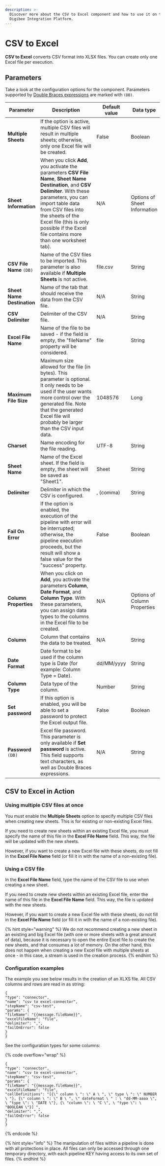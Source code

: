 ```yaml
---
description: >-
  Discover more about the CSV to Excel component and how to use it on the
  Digibee Integration Platform.
---
```


# CSV to Excel

**CSV to Excel** converts CSV format into XLSX files. You can create only one Excel file per execution.

## Parameters&#x20;

Take a look at the configuration options for the component. Parameters supported by [Double Braces expressions](../../build/double-braces/) are marked with `(DB)`.

<table data-full-width="true"><thead><tr><th>Parameter</th><th width="241">Description</th><th>Default value</th><th>Data type</th></tr></thead><tbody><tr><td><strong>Multiple Sheets</strong></td><td>If the option is active, multiple CSV files will result in multiple sheets; otherwise, only one Excel file will be created.</td><td>False</td><td>Boolean</td></tr><tr><td><strong>Sheet Information</strong></td><td>When you click <strong>Add</strong>, you activate the parameters <strong>CSV File Name</strong>, <strong>Sheet Name Destination</strong>, and <strong>CSV Delimiter</strong>. With these parameters, you can import table data from CSV files into the sheets of the Excel file (this is only possible if the Excel file contains more than one worksheet tab).</td><td>N/A</td><td>Options of Sheet Information</td></tr><tr><td><strong>CSV File Name</strong> <code>(DB)</code></td><td>Name of the CSV files to be imported. This parameter is also available if <strong>Multiple Sheets</strong> is not active.</td><td>file.csv</td><td>String</td></tr><tr><td><strong>Sheet Name Destination</strong></td><td>Name of the tab that should receive the data from the CSV file.</td><td>N/A</td><td>String</td></tr><tr><td><strong>CSV Delimiter</strong></td><td>Delimiter of the CSV file.</td><td>N/A</td><td>String</td></tr><tr><td><strong>Excel File Name</strong></td><td>Name of the file to be saved - if the field is empty, the "fileName" property will be considered.</td><td>file</td><td>String</td></tr><tr><td><strong>Maximum File Size</strong></td><td>Maximum size allowed for the file (in bytes). This parameter is optional. It only needs to be used if the user wants more control over the generated file. Note that the generated Excel file will probably be larger than the CSV input data.</td><td>1048576</td><td>Long</td></tr><tr><td><strong>Charset</strong></td><td>Name encoding for the file reading.</td><td>UTF-8</td><td>String</td></tr><tr><td><strong>Sheet Name</strong></td><td>Name of the Excel sheet. If the field is empty, the sheet will be saved as "Sheet1".</td><td>Sheet</td><td>String</td></tr><tr><td><strong>Delimiter</strong></td><td>Delimiter in which the CSV is configured.</td><td>, (comma)</td><td>String</td></tr><tr><td><strong>Fail On Error</strong></td><td>If the option is enabled, the execution of the pipeline with error will be interrupted; otherwise, the pipeline execution proceeds, but the result will show a false value for the "success" property.</td><td>False</td><td>Boolean</td></tr><tr><td><strong>Column Properties</strong></td><td>When you click on <strong>Add</strong>, you activate the parameters <strong>Column</strong>, <strong>Date Format</strong>, and <strong>Column Type</strong>. With these parameters, you can assign data types to the columns in the Excel file to be created.</td><td>N/A</td><td>Options of Column Properties</td></tr><tr><td><strong>Column</strong></td><td>Column that contains the data to be treated.</td><td>N/A</td><td>String</td></tr><tr><td><strong>Date Format</strong></td><td>Date format to be used if the column type is Date (for example: Column Type = Date).</td><td>dd/MM/yyyy</td><td>String</td></tr><tr><td><strong>Column Type</strong></td><td>Data type of the column.</td><td>Number</td><td>String</td></tr><tr><td><strong>Set password</strong></td><td>If this option is enabled, you will be able to set a password to protect the Excel output file.</td><td>False</td><td>Boolean</td></tr><tr><td><strong>Password</strong> <code>(DB)</code></td><td>Excel file password. This parameter is only available if <strong>Set password</strong> is active. This field supports text characters, as well as Double Braces expressions.</td><td>N/A</td><td>String</td></tr></tbody></table>

## CSV to Excel in Action <a href="#csv-to-excel-in-action" id="csv-to-excel-in-action"></a>

### Using multiple CSV files at once <a href="#using-multiple-csv-files-at-once" id="using-multiple-csv-files-at-once"></a>

You must enable the **Multiple Sheets** option to specify multiple CSV files when creating new sheets. This is for existing or non-existing Excel files.

If you need to create new sheets within an existing Excel file, you must specify the name of this file in the **Excel File Name** field. This way, the file will be updated with the new sheets.

However, if you want to create a new Excel file with these sheets, do not fill in the **Excel File Name** field (or fill it in with the name of a non-existing file).

### Using a CSV file <a href="#using-a-csv-file" id="using-a-csv-file"></a>

In the **Excel File Name** field, type the name of the CSV file to use when creating a new sheet.

If you need to create new sheets within an existing Excel file, enter the name of this file in the **Excel File Name** field. This way, the file is updated with the new sheets.

However, if you want to create a new Excel file with these sheets, do not fill in the **Excel File Name** field (or fill it in with the name of a non-existing file).

{% hint style="warning" %}
We do not recommend creating a new sheet in an existing and big Excel file (with one or more sheets with a great amount of data), because it is necessary to open the entire Excel file to create the new sheets, and that consumes a lot of memory. On the other hand, this does not happen when creating a new Excel file with multiple sheets at once - in this case, a stream is used in the creation process.
{% endhint %}

### **Configuration examples** <a href="#configuration-examples" id="configuration-examples"></a>

The example you see below results in the creation of an XLXS file. All CSV columns and rows are read in as string:

```
{
"type": "connector",
"name": "csv to excel-connector",
"stepName": "csv-test",
"params": {
"fileName": "{{message.fileName}}",
"excelFileName": "file",
"delimiter": ",",
"failOnError": false
}
}
```

See the configuration types for some columns:

{% code overflow="wrap" %}
```
{
"type": "connector",
"name": "csv to excel-connector",
"stepName": "csv-test",
"params": {
"fileName": "{{message.fileName}}",
"excelFileName": "file",
"cellDefinitions": "[{\" column \ ": \" A \ ", \" type \ ": \" NUMBER \ "}, {\" column \ ": \" B \ ", \" dateFormat \ " : \ "dd-MM-aaaa \", \ "type \": \ "DATE \"}, {\ "column \": \ "C \", \ "type \": \ "BOOLEAN \"}] ",
"delimiter": ",",
"failOnError": false
}
}
```
{% endcode %}

{% hint style="info" %}
The manipulation of files within a pipeline is done with all protections in place. All files can only be accessed through one temporary directory, with each pipeline KEY having access to its own set of files.
{% endhint %}
